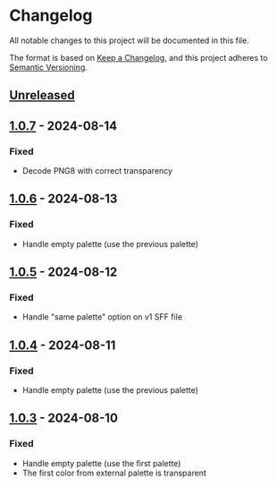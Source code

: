 # Changelog

All notable changes to this project will be documented in this file.

The format is based on [Keep a Changelog](https://keepachangelog.com/en/1.0.0/),
and this project adheres to [Semantic Versioning](https://semver.org/spec/v2.0.0.html).

## [Unreleased]

## [1.0.7] - 2024-08-14

### Fixed

- Decode PNG8 with correct transparency

## [1.0.6] - 2024-08-13

### Fixed

- Handle empty palette (use the previous palette)

## [1.0.5] - 2024-08-12

### Fixed

- Handle "same palette" option on v1 SFF file

## [1.0.4] - 2024-08-11

### Fixed

- Handle empty palette (use the previous palette)

## [1.0.3] - 2024-08-10

### Fixed

- Handle empty palette (use the first palette)
- The first color from external palette is transparent

[Unreleased]: https://github.com/ikemen-launcher/sff-extractor/compare/1.0.7...HEAD
[1.0.7]: https://github.com/ikemen-launcher/sff-extractor/compare/1.0.6...1.0.7
[1.0.6]: https://github.com/ikemen-launcher/sff-extractor/compare/1.0.5...1.0.6
[1.0.5]: https://github.com/ikemen-launcher/sff-extractor/compare/1.0.4...1.0.5
[1.0.4]: https://github.com/ikemen-launcher/sff-extractor/compare/1.0.3...1.0.4
[1.0.3]: https://github.com/ikemen-launcher/sff-extractor/compare/1.0.2...1.0.3
